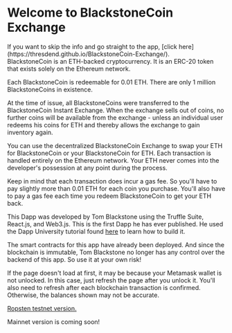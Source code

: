 <h1>Welcome to BlackstoneCoin Exchange</h1>
<p>If you want to skip the info and go straight to the app, [click here](https://thresdend.github.io/BlackstoneCoin-Exchange/).<br>
BlackstoneCoin is an ETH-backed cryptocurrency. It is an ERC-20 token that exists solely on the Ethereum network.<br>

Each BlackstoneCoin is redeemable for 0.01 ETH. There are only 1 million BlackstoneCoins in existence.<br>

At the time of issue, all BlackstoneCoins were transferred to the BlackstoneCoin Instant Exchange. When the exchange sells out of coins, no further coins will be available from the exchange - unless an individual user redeems his coins for ETH and thereby allows the exchange to gain inventory again.<br>

You can use the decentralized BlackstoneCoin Exchange to swap your ETH for BlackstoneCoin or your BlackstoneCoin for ETH. Each transaction is handled entirely on the Ethereum network. Your ETH never comes into the developer's possession at any point during the process.<br>

Keep in mind that each transaction does incur a gas fee. So you'll have to pay slightly more than 0.01 ETH for each coin you purchase. You'll also have to pay a gas fee each time you redeem BlackstoneCoin to get your ETH back.<br>

This Dapp was developed by Tom Blackstone using the Truffle Suite, React.js, and Web3.js. This is the first Dapp he has ever published. He used the Dapp University tutorial found [here](https://www.youtube.com/watch?v=sCE-fQJAVQ4&t=2530s) to learn how to build it.<br>

The smart contracts for this app have already been deployed. And since the blockchain is immutable, Tom Blackstone no longer has any control over the backend of this app. So use it at your own risk!<br>

If the page doesn't load at first, it may be because your Metamask wallet is not unlocked. In this case, just refresh the page after you unlock it. You'll also need to refresh after each blockchain transaction is confirmed. Otherwise, the balances shown may not be accurate.<br>

[Ropsten testnet version.](https://thresdend.github.io/BlackstoneCoin-Exchange/)<br>

Mainnet version is coming soon!</p>

